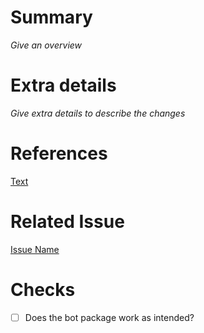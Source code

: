 # Summary
_Give an overview_

# Extra details
_Give extra details to describe the changes_

# References
[Text](reference-link-here)

# Related Issue
[Issue Name](provide-link-to-related-issue-if-any)

# Checks
- [ ] Does the bot package work as intended?
